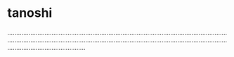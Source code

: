 # tanoshi

....................................................................................................................................................................................................................................................................................................